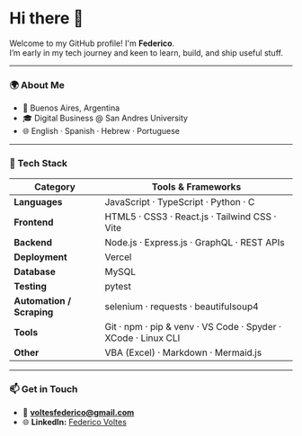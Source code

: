 # Hi there 👋

Welcome to my GitHub profile! I'm **Federico**.  
I’m early in my tech journey and keen to learn, build, and ship useful stuff.

---

### 🌍 About Me  
- 📍 Buenos Aires, Argentina
- 🎓 Digital Business @ San Andres University
- 🌐 English · Spanish · Hebrew · Portuguese

---

### 🧰 Tech Stack  

| Category | Tools & Frameworks |
| --- | --- |
| **Languages** | JavaScript · TypeScript · Python · C |
| **Frontend** | HTML5 · CSS3 · React.js · Tailwind CSS · Vite |
| **Backend** | Node.js · Express.js · GraphQL · REST APIs |
| **Deployment** | Vercel |
| **Database** | MySQL |
| **Testing** | pytest |
| **Automation / Scraping** | selenium · requests · beautifulsoup4 |
| **Tools** | Git · npm · pip & venv · VS Code · Spyder · XCode · Linux CLI |
| **Other** | VBA (Excel) · Markdown · Mermaid.js |

---

### 📫 Get in Touch  
- 📧 **voltesfederico@gmail.com**  
- 🌐 **LinkedIn:** [Federico Voltes](https://www.linkedin.com/in/federico-voltes/)
